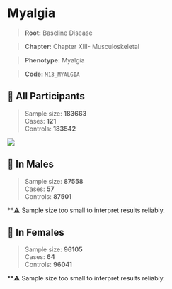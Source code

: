 # Myalgia

> **Root:** Baseline Disease  

> **Chapter:** Chapter XIII- Musculoskeletal  

> **Phenotype:** Myalgia  

> **Code:** `M13_MYALGIA`

## 🧪 All Participants  
> Sample size: **183663**  
> Cases: **121**  
> Controls: **183542**
<img src="/Disease/Figures/ALL/Baseline/M13_MYALGIA.png"/>
<CsvTable src="/Disease/Data/ALL/Baseline/LG_M13_MYALGIA.csv" label="🔍 View full results" />

## 👨 In Males  
> Sample size: **87558**  
> Cases: **57**  
> Controls: **87501**

**⚠️ Sample size too small to interpret results reliably.

## 👩 In Females  
> Sample size: **96105**  
> Cases: **64**  
> Controls: **96041**

**⚠️ Sample size too small to interpret results reliably.
